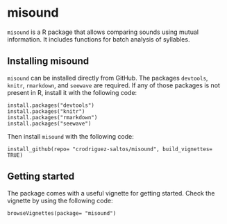 # misound

`misound` is a R package that allows comparing sounds using mutual information. It includes functions for batch analysis of syllables.

## Installing misound
`misound` can be installed directly from GitHub. The packages `devtools`, `knitr`, `rmarkdown`, and `seewave` are required. If any of those packages is not present in R, install it with the following code:

```{r}
install.packages("devtools")
install.packages("knitr")
install.packages("rmarkdown")
install.packages("seewave")
```

Then install `misound` with the following code:

```{r}
install_github(repo= "crodriguez-saltos/misound", build_vignettes= TRUE)
```

## Getting started
The package comes with a useful vignette for getting started. Check the vignette by using the following code:

```{r}
browseVignettes(package= "misound")
```
